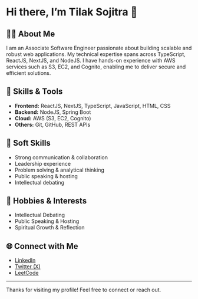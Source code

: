 # Hi there, I’m Tilak Sojitra 👋

## 👨‍💻 About Me
I am an Associate Software Engineer passionate about building scalable and robust web applications. My technical expertise spans across TypeScript, ReactJS, NextJS, and NodeJS. I have hands-on experience with AWS services such as S3, EC2, and Cognito, enabling me to deliver secure and efficient solutions.

## 🚀 Skills & Tools
- **Frontend:** ReactJS, NextJS, TypeScript, JavaScript, HTML, CSS
- **Backend:** NodeJS, Spring Boot
- **Cloud:** AWS (S3, EC2, Cognito)
- **Others:** Git, GitHub, REST APIs

## 🧠 Soft Skills
- Strong communication & collaboration
- Leadership experience
- Problem solving & analytical thinking
- Public speaking & hosting
- Intellectual debating

## 🌱 Hobbies & Interests
- Intellectual Debating
- Public Speaking & Hosting
- Spiritual Growth & Reflection

## 🌐 Connect with Me
- [LinkedIn](https://www.linkedin.com/in/tilak-sojitra/)
- [Twitter (X)](https://x.com/TilakSojitra)
- [LeetCode](https://leetcode.com/u/Tilak_Sojitra/)

---

Thanks for visiting my profile! Feel free to connect or reach out.
